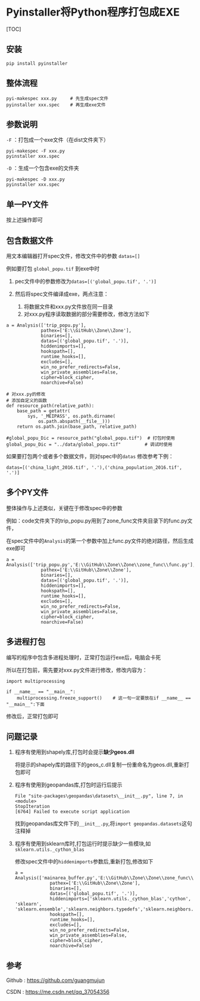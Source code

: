 # Pyinstaller将Python程序打包成EXE

[TOC]

## 安装

```
pip install pyinstaller
```

## 整体流程

```
pyi-makespec xxx.py     # 先生成spec文件
pyinstaller xxx.spec    # 再生成exe文件
```

## 参数说明

``-F``  ：打包成一个exe文件（在dist文件夹下）

```
pyi-makespec -F xxx.py
pyinstaller xxx.spec
```

``-D``  ：生成一个包含exe的文件夹

```
pyi-makespec -D xxx.py
pyinstaller xxx.spec
```

## 单一PY文件

按上述操作即可

## 包含数据文件

用文本编辑器打开spec文件，修改文件中的参数 ``datas=[]``

例如要打包 ``global_popu.tif`` 到exe中时

1. pec文件中的参数修改为``datas=[('global_popu.tif', '.')]``

2. 然后将spec文件编译成exe，两点注意：
   1. 将数据文件和xxx.py文件放在同一目录 
   2. 对xxx.py程序读取数据的部分需要修改，修改方法如下

```
a = Analysis(['trip_popu.py'],
             pathex=['E:\\GitHub\\Zone\\Zone'],
             binaries=[],
             datas=[('global_popu.tif', '.')],
             hiddenimports=[],
             hookspath=[],
             runtime_hooks=[],
             excludes=[],
             win_no_prefer_redirects=False,
             win_private_assemblies=False,
             cipher=block_cipher,
             noarchive=False)
```

```
# 对xxx.py的修改
# 添加自定义的函数
def resource_path(relative_path):    
	base_path = getattr(        
		sys, '_MEIPASS', os.path.dirname(            
			os.path.abspath(__file__)))    
	return os.path.join(base_path, relative_path)
	
#global_popu_Dic = resource_path("global_popu.tif")  # 打包时使用
global_popu_Dic = "../data/global_popu.tif"			# 调试时使用
```

如果要打包两个或者多个数据文件，则对spec中的``datas`` 修改参考下例：

``datas=[('china_light_2016.tif', '.'),('china_population_2016.tif', '.')]``

## 多个PY文件

整体操作与上述类似，关键在于修改spec中的参数

例如：code文件夹下的trip_popu.py用到了zone_func文件夹目录下的func.py文件，

在spec文件中的``Analysis``的第一个参数中加上func.py文件的绝对路径，然后生成exe即可

```
a = Analysis(['trip_popu.py','E:\\GitHub\\Zone\\Zone\\zone_func\\func.py'],
             pathex=['E:\\GitHub\\Zone\\Zone'],
             binaries=[],
             datas=[('global_popu.tif', '.')],
             hiddenimports=[],
             hookspath=[],
             runtime_hooks=[],
             excludes=[],
             win_no_prefer_redirects=False,
             win_private_assemblies=False,
             cipher=block_cipher,
             noarchive=False)
```

## 多进程打包

编写的程序中包含多进程处理时，正常打包运行exe后，电脑会卡死

所以在打包前，需先要对xxx.py文件进行修改，修改内容为：

```
import multiprocessing

if __name__ == "__main__":
    multiprocessing.freeze_support()	# 这一句一定要放在if __name__ == "__main__":下面
```

修改后，正常打包即可

## 问题记录

1. 程序有使用到shapely库,打包时会提示**缺少geos.dll**

   将提示的shapely库的路径下的geos_c.dll复制一份重命名为geos.dll,重新打包即可

2. 程序有使用到geopandas库,打包时运行后提示

   ```
   File "site-packages\geopandas\datasets\__init__.py", line 7, in <module>
   StopIteration
   [6764] Failed to execute script application
   ```

   找到geopandas库文件下的``__init__.py``,将``import geopandas.datasets``这句注释掉

3. 程序有使用到sklearn库时,打包运行时提示缺少一些模块,如``sklearn.utils._cython_blas``

   修改spec文件中的``hiddenimports``参数后,重新打包,修改如下

   ```
   a = Analysis(['mainarea_buffer.py','E:\\GitHub\\Zone\\Zone\\zone_func\\func.py'],
                pathex=['E:\\GitHub\\Zone\\Zone'],
                binaries=[],
                datas=[('global_popu.tif', '.')],
                hiddenimports=['sklearn.utils._cython_blas','cython', 'sklearn', 'sklearn.ensemble','sklearn.neighbors.typedefs','sklearn.neighbors.quad_tree','sklearn.tree._utils','scipy._lib.messagestream'],
                hookspath=[],
                runtime_hooks=[],
                excludes=[],
                win_no_prefer_redirects=False,
                win_private_assemblies=False,
                cipher=block_cipher,
                noarchive=False)
   ```
## 参考

Github :  https://github.com/guangmujun

CSDN :   https://me.csdn.net/qq_37054356













